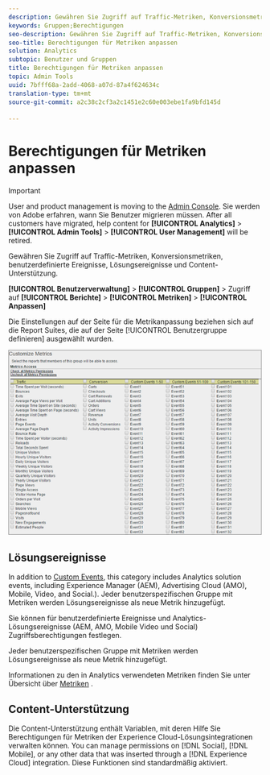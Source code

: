 ```yaml
---
description: Gewähren Sie Zugriff auf Traffic-Metriken, Konversionsmetriken, benutzerdefinierte Ereignisse, Lösungsereignisse und Content-Unterstützung.
keywords: Gruppen;Berechtigungen
seo-description: Gewähren Sie Zugriff auf Traffic-Metriken, Konversionsmetriken, benutzerdefinierte Ereignisse, Lösungsereignisse und Content-Unterstützung.
seo-title: Berechtigungen für Metriken anpassen
solution: Analytics
subtopic: Benutzer und Gruppen
title: Berechtigungen für Metriken anpassen
topic: Admin Tools
uuid: 7bfff68a-2add-4068-a07d-87a4f624634c
translation-type: tm+mt
source-git-commit: a2c38c2cf3a2c1451e2c60e003ebe1fa9bfd145d

---
```



# Berechtigungen für Metriken anpassen

>[!IMPORTANT]
>
>User and product management is moving to the [Admin Console](https://helpx.adobe.com/enterprise/using/admin-console.html). Sie werden von Adobe erfahren, wann Sie Benutzer migrieren müssen. After all customers have migrated, help content for **[!UICONTROL Analytics]** &gt; **[!UICONTROL Admin Tools]** &gt; **[!UICONTROL User Management]** will be retired.

Gewähren Sie Zugriff auf Traffic-Metriken, Konversionsmetriken, benutzerdefinierte Ereignisse, Lösungsereignisse und Content-Unterstützung.

**[!UICONTROL Benutzerverwaltung]** &gt; **[!UICONTROL Gruppen]** &gt; Zugriff auf **[!UICONTROL Berichte]** &gt; **[!UICONTROL Metriken]** &gt; **[!UICONTROL Anpassen]**

Die Einstellungen auf der Seite für die Metrikanpassung beziehen sich auf die Report Suites, die auf der Seite [!UICONTROL Benutzergruppe definieren] ausgewählt wurden.

![](assets/customize-metrics.png)

## Lösungsereignisse

In addition to [Custom Events](https://marketing.adobe.com/resources/help/en_US/sc/implement/events.html), this category includes Analytics solution events, including Experience Manager (AEM), Advertising Cloud (AMO), Mobile, Video, and Social.). Jeder benutzerspezifischen Gruppe mit Metriken werden Lösungsereignisse als neue Metrik hinzugefügt.

Sie können für benutzerdefinierte Ereignisse und Analytics-Lösungsereignisse (AEM, AMO, Mobile Video und Social) Zugriffsberechtigungen festlegen.

Jeder benutzerspezifischen Gruppe mit Metriken werden Lösungsereignisse als neue Metrik hinzugefügt.

Informationen zu den in Analytics verwendeten Metriken finden Sie unter Übersicht über [Metriken](/help/components/c-variables/c-metrics/metricslist.md) .

## Content-Unterstützung

Die Content-Unterstützung enthält Variablen, mit deren Hilfe Sie Berechtigungen für Metriken der Experience Cloud-Lösungsintegrationen verwalten können. You can manage permissions on [!DNL Social], [!DNL Mobile], or any other data that was inserted through a [!DNL Experience Cloud] integration. Diese Funktionen sind standardmäßig aktiviert.
